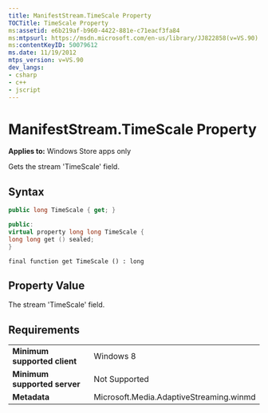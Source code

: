 ```yaml
---
title: ManifestStream.TimeScale Property
TOCTitle: TimeScale Property
ms:assetid: e6b219af-b960-4422-881e-c71eacf3fa84
ms:mtpsurl: https://msdn.microsoft.com/en-us/library/JJ822858(v=VS.90)
ms:contentKeyID: 50079612
ms.date: 11/19/2012
mtps_version: v=VS.90
dev_langs:
- csharp
- c++
- jscript
---
```


# ManifestStream.TimeScale Property

**Applies to:** Windows Store apps only

Gets the stream 'TimeScale' field.

## Syntax

``` csharp
public long TimeScale { get; }
```

``` c++
public:
virtual property long long TimeScale {
long long get () sealed;
}
```

``` jscript
final function get TimeScale () : long
```

## Property Value

The stream 'TimeScale' field.

## Requirements

|||
|--- |--- |
|**Minimum supported client**|Windows 8|
|**Minimum supported server**|Not Supported|
|**Metadata**|Microsoft.Media.AdaptiveStreaming.winmd|


